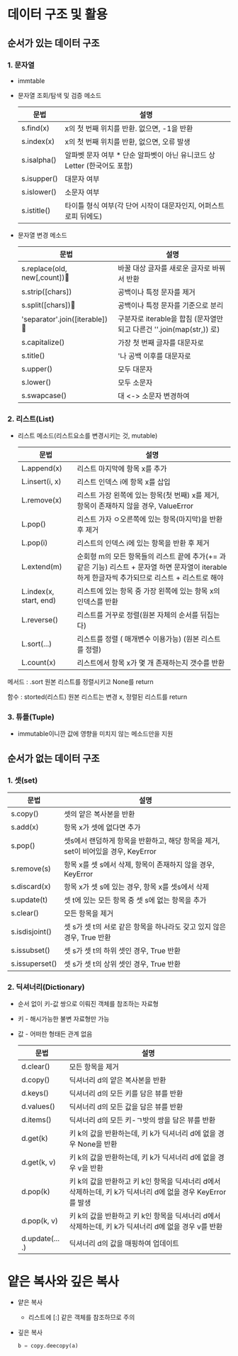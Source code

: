 # 데이터 구조 및 활용

## 순서가 있는 데이터 구조

### 1. 문자열

- immtable

- 문자열 조회/탐색 및 검증 메소드

  | 문법        | 설명                                                         |
  | ----------- | ------------------------------------------------------------ |
  | s.find(x)   | x의 첫 번째 위치를 반환. 없으면, -1을 반환                   |
  | s.index(x)  | x의 첫 번째 위치를 반환, 없으면, 오류 발생                   |
  | s.isalpha() | 알파벳 문자 여부 * 단순 알파벳이 아닌 유니코드 상 Letter (한국어도 포함) |
  | s.isupper() | 대문자 여부                                                  |
  | s.islower() | 소문자 여부                                                  |
  | s.istitle() | 타이틀 형식 여부(각 단어 시작이 대문자인지, 어퍼스트로피 뒤에도) |

- 문자열 변경 메소드

  | 문법                          | 설명                                                         |
  | ----------------------------- | ------------------------------------------------------------ |
  | s.replace(old, new[,count])📌  | 바꿀 대상 글자를 새로운 글자로 바꿔서 반환                   |
  | s.strip([chars])              | 공백이나 특정 문자를 제거                                    |
  | s.split([chars])📌             | 공백이나 특정 문자를 기준으로 분리                           |
  | 'separator'.join([iterable])📌 | 구분자로 iterable을 합침 (문자열만 되고 다른건 ''.join(map(str,)) 로) |
  | s.capitalize()                | 가장 첫 번째 글자를 대문자로                                 |
  | s.title()                     | '나 공백 이후를 대문자로                                     |
  | s.upper()                     | 모두 대문자                                                  |
  | s.lower()                     | 모두 소문자                                                  |
  | s.swapcase()                  | 대 <-> 소문자 변경하여                                       |

### 2. 리스트(List)

- 리스트 메소드(리스트요소를 변경시키는 것, mutable)

  | 문법                   | 설명                                                         |
  | ---------------------- | ------------------------------------------------------------ |
  | L.append(x)            | 리스트 마지막에 항목 x를 추가                                |
  | L.insert(i, x)         | 리스트 인덱스 i에 항목 x를 삽입                              |
  | L.remove(x)            | 리스트 가장 왼쪽에 있는 항목(첫 번째) x를 제거, 항목이 존재하지 않을 경우, ValueError |
  | L.pop()                | 리스트 가자 ㅇ오른쪽에 있는 항목(마지막)을 반환 후 제거      |
  | L.pop(i)               | 리스트의 인덱스 i에 있는 항목을 반환 후 제거                 |
  | L.extend(m)            | 순회형 m의 모든 항목들의 리스트 끝에 추가(+= 과 같은 기능) 리스트 + 문자열 하면 문자열이 iterable하게 한글자씩 추가되므로 리스트 + 리스트로 해야 |
  | L.index(x, start, end) | 리스트에 있는 항목 중 가장 왼쪽에 있는 항목 x의 인덱스를 반환 |
  | L.reverse()            | 리스트를 거꾸로 정렬(원본 자체의 순서를 뒤집는다)            |
  | L.sort(...)            | 리스트를 정렬 ( 매개변수 이용가능) (원본 리스트를 정렬)      |
  | L.count(x)             | 리스트에서 항목 x가 몇 개 존재하는지 갯수를 반환             |

메서드 : .sort 원본 리스트를 정렬시키고 None를 return

함수 : storted(리스트) 원본 리스트는 변경 x, 정렬된 리스트를 return

### 3. 튜플(Tuple)

- immutable이니깐 값에 영향을 미치지 않는 메소드만을 지원





## 순서가 없는 데이터 구조

### 1. 셋(set)

| 문법           | 설명                                                         |
| -------------- | ------------------------------------------------------------ |
| s.copy()       | 셋의 얕은 복사본을 반환                                      |
| s.add(x)       | 항목 x가 셋에 없다면 추가                                    |
| s.pop()        | 셋s에서 랜덤하게 항목을 반환하고, 해당 항목을 제거, set이 비어있을 경우, KeyError |
| s.remove(s)    | 항목 x를 셋 s에서 삭제, 항목이 존재하지 않을 경우, KeyError  |
| s.discard(x)   | 항목 x가 셋 s에 있는 경우, 항목 x를 셋s에서 삭제             |
| s.update(t)    | 셋 t에 있는 모든 항목 중 셋 s에 없는 항목을 추가             |
| s.clear()      | 모든 항목을 제거                                             |
| s.isdisjoint() | 셋 s가 셋 t의 서로 같은 항목을 하나라도 갖고 있지 않은 경우, True 반환 |
| s.issubset()   | 셋 s가 셋 t의 하위 셋인 경우, True 반환                      |
| s.issuperset() | 셋 s가 셋 t의 상위 셋인 경우, True 반환                      |

### 2. 딕셔너리(Dictionary)

- 순서 없이 키-값 쌍으로 이뤄진 객체를 참조하는 자료형

- 키 - 해시가능한 불변 자료형만 가능

- 값 - 어떠한 형태든 관계 없음

  | 문법            | 설명                                                         |
  | --------------- | ------------------------------------------------------------ |
  | d.clear()       | 모든 항목을 제거                                             |
  | d.copy()        | 딕셔너리 d의 얕은 복사본을 반환                              |
  | d.keys()        | 딕셔너리 d의 모든 키를 담은 뷰를 반환                        |
  | d.values()      | 딕셔너리 d의 모든 값을 담은 뷰를 반환                        |
  | d.items()       | 딕셔너리 d의 모든 키-ㄱ밧의 쌍을 담은 뷰를 반환              |
  | d.get(k)        | 키 k의 값을 반환하는데, 키 k가 딕셔너리 d에 없을 경우 None을 반환 |
  | d.get(k, v)     | 키 k의 값을 반환하는데, 키 k가 딕셔너리 d에 없을 경우 v을 반환 |
  | d.pop(k)        | 키 k의 값을 반환하고 키 k인 항목을 딕셔너리 d에서 삭제하는데, 키 k가 딕셔너리 d에 없을 경우 KeyError를 발생 |
  | d.pop(k, v)     | 키 k의 값을 반환하고 키 k인 항목을 딕셔너리 d에서 삭제하는데, 키 k가 딕셔너리 d에 없을 경우 v를 반환 |
  | d.update(... .) | 딕셔너리 d의 값을 매핑하여 업데이트                          |

  

# 얕은 복사와 깊은 복사

- 얕은 복사

  - 리스트에 [:] 같은 객체를 참조하므로 주의

- 깊은 복사

  ```python
  b = copy.deecopy(a)
  ```

  